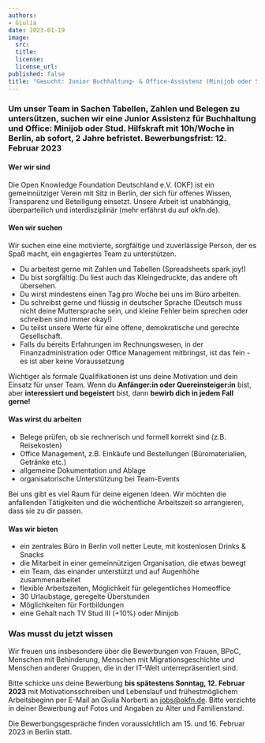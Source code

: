 ```yaml
---
authors:
- Giulia
date: 2023-01-19
image:
  src: 
  title:
  license:
  license_url:
published: false
title: "Gesucht: Junior Buchhaltung- & Office-Assistenz (Minijob oder Stud. Hilfskraft)"
---
```

### Um unser Team in Sachen Tabellen, Zahlen und Belegen zu untersützen, suchen wir eine Junior Assistenz für Buchhaltung und Office: Minijob oder Stud. Hilfskraft mit 10h/Woche in Berlin, ab sofort, 2 Jahre befristet. Bewerbungsfrist: 12. Februar 2023

#### Wer wir sind
Die Open Knowledge Foundation Deutschland e.V. (OKF) ist ein gemeinnütziger Verein mit Sitz in Berlin, der sich für offenes Wissen, Transparenz und Beteiligung einsetzt. Unsere Arbeit ist unabhängig, überparteilich und interdisziplinär (mehr erfährst du auf okfn.de). 

#### Wen wir suchen
Wir suchen eine eine motivierte, sorgfältige und zuverlässige Person, der es Spaß macht, ein engagiertes Team zu unterstützen. 
- Du arbeitest gerne mit Zahlen und Tabellen (Spreadsheets spark joy!)
- Du bist sorgfältig: Du liest auch das Kleingedruckte, das andere oft übersehen. 
- Du wirst mindestens einen Tag pro Woche bei uns im Büro arbeiten.   
- Du schreibst gerne und flüssig in deutscher Sprache (Deutsch muss nicht deine Muttersprache sein, und kleine Fehler beim sprechen oder schreiben sind immer okay!)
- Du teilst unsere Werte für eine offene, demokratische und gerechte Gesellschaft.
- Falls du bereits Erfahrungen im Rechnungswesen, in der Finanzadministration oder Office Management mitbringst, ist das fein - es ist aber keine Voraussetzung

Wichtiger als formale Qualifikationen ist uns deine Motivation und dein Einsatz für unser Team. Wenn du <b>Anfänger:in oder Quereinsteiger:in</b> bist, aber <b>interessiert und begeistert</b> bist, dann <b>bewirb dich in jedem Fall gerne!</b>

#### Was wirst du arbeiten
- Belege prüfen, ob sie rechnerisch und formell korrekt sind (z.B. Reisekosten) 
- Office Management, z.B. Einkäufe und Bestellungen (Büromaterialien, Getränke etc.)
- allgemeine Dokumentation und Ablage
- organisatorische Unterstützung bei Team-Events 

Bei uns gibt es viel Raum für deine eigenen Ideen. Wir möchten die anfallenden Tätigkeiten und die wöchentliche Arbeitszeit so arrangieren, dass sie zu dir passen.

#### Was wir bieten
- ein zentrales Büro in Berlin voll netter Leute, mit kostenlosen Drinks & Snacks
- die Mitarbeit in einer gemeinnützigen Organisation, die etwas bewegt
- ein Team, das einander unterstützt und auf Augenhöhe zusammenarbeitet
- flexible Arbeitszeiten, Möglichkeit für gelegentliches Homeoffice 
- 30 Urlaubstage, geregelte Überstunden
- Möglichkeiten für Fortbildungen
- eine Gehalt nach TV Stud III (+10%) oder Minijob

### Was musst du jetzt wissen
Wir freuen uns insbesondere über die Bewerbungen von Frauen, BPoC, Menschen mit Behinderung, Menschen mit Migrationsgeschichte und Menschen anderer Gruppen, die in der IT-Welt unterrepräsentiert sind.

Bitte schicke uns deine Bewerbung <b>bis spätestens Sonntag, 12. Februar 2023</b> mit Motivationsschreiben und Lebenslauf und frühestmöglichem Arbeitsbeginn per E-Mail an Giulia Norberti an jobs@okfn.de. Bitte verzichte in deiner Bewerbung auf Fotos und Angaben zu Alter und Familienstand.

Die Bewerbungsgespräche finden voraussichtlich am 15. und 16. Februar 2023 in Berlin statt.
